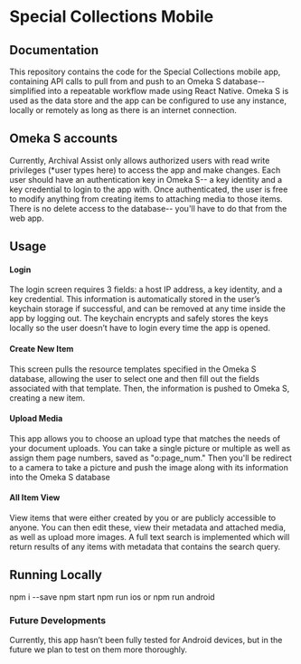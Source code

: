# Special Collections Mobile

<h2>Documentation</h2>

This repository contains the code for the Special Collections mobile app, containing API calls to pull from and push to an Omeka S database-- simplified into a repeatable workflow made using React Native. Omeka S is used as the data store and the app can be configured to use any instance, locally or remotely as long as there is an internet connection.

<h2>Omeka S accounts</h2>

Currently, Archival Assist only allows authorized users with read write privileges (*user types here) to access the app and make changes. Each user should have an authentication key in Omeka S-- a key identity and a key credential to login to the app with. Once authenticated, the user is free to modify anything from creating items to attaching media to those items. There is no delete access to the database-- you'll have to do that from the web app.

<h2>Usage</h2>

<h4>Login</h4>
The login screen requires 3 fields: a host IP address, a key identity, and a key credential. This information is automatically stored in the user’s keychain storage if successful, and can be removed at any time inside the app by logging out. The keychain encrypts and safely stores the keys locally so the user doesn’t have to login every time the app is opened. 

<h4>Create New Item</h4>
This screen pulls the resource templates specified in the Omeka S database, allowing the user to select one and then fill out the fields associated with that template. Then, the information is pushed to Omeka S, creating a new item. 

<h4>Upload Media</h4>
This app allows you to choose an upload type that matches the needs of your document uploads. You can take a single picture or multiple as well as assign them page numbers, saved as "o:page_num." Then you'll be redirect to a camera to take a picture and push the image along with its information into the Omeka S database

<h4>All Item View</h4>
View items that were either created by you or are publicly accessible to anyone. You can then edit these, view their metadata and attached media, as well as upload more images. A full text search is implemented which will return results of any items with metadata that contains the search query.

<h2>Running Locally</h2>
npm i --save
npm start
npm run ios or npm run android

<h3>Future Developments</h3>

Currently, this app hasn’t been fully tested for Android devices, but in the future we plan to test on them more thoroughly. 
